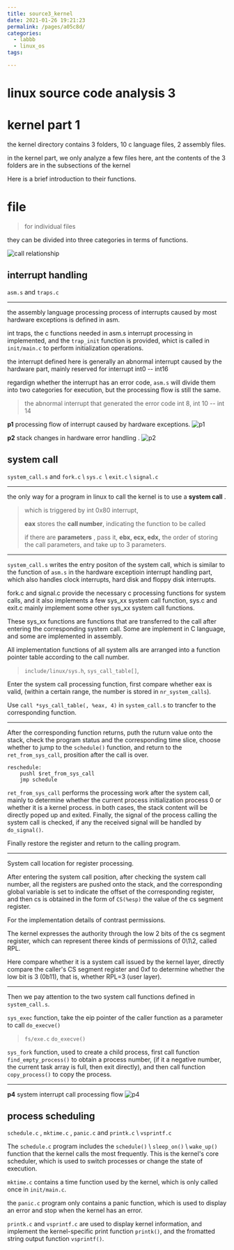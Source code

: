 ```yaml
---
title: source3_kernel
date: 2021-01-26 19:21:23
permalink: /pages/a05c8d/
categories:
  - labbb
  - linux_os
tags:

---
```

# linux source code analysis 3
# kernel part 1

the kernel directory contains 3 folders, 10 c language files, 2 assembly files. 

in the kernel part, we only analyze a few files here, ant the contents of the 3 folders are in the subsections of the kernel 

Here is a brief introduction to their functions. 

# file 

> for individual files 
>

they can be divided into three categories in terms of functions. 

![call relationship](https://i.loli.net/2021/01/26/PUYnw6a932DGikh.png)

## interrupt handling 

`asm.s` and `traps.c` 

---

the assembly language processing process of interrupts caused by most hardware exceptions is defined in asm.

int traps, the c functions needed in asm.s interrupt processing in implemented, and the `trap_init` function is provided, whict is called in `init/main.c` to perform initialization operations.

the interrupt defined here is generally an abnormal interrupt caused by the hardware part, mainly reserved for interrupt int0 -- int16

regardign whether the interrupt has an error code, `asm.s` will divide them into two categories for execution, but the processing flow is still the same.

> the abnormal interrupt that generated the error code 
> int 8, int 10 -- int 14

**p1** processing flow of interrupt caused by hardware exceptions.
![p1](https://i.loli.net/2021/01/26/ibPmtyg2NGnAXR1.png)

**p2** stack changes in hardware error handling .
![p2](https://i.loli.net/2021/01/27/a6jcRZV8fvFYGyu.png)

## system call 


`system_call.s` and `fork.c` \ `sys.c `\ `exit.c` \ `signal.c` 


---

the only way for a program in linux to call the kernel is to use a  **system call** .

> which is triggered by int 0x80 interrupt, 
>
> **eax**  stores the **call number**, indicating the function to be called 
>
>
> if there are **parameters** , pass it, **ebx, ecx, edx,**
> the order of storing the call parameters, and take up to 3 parameters.
>

-----

`system_call.s` writes the entry positon of the system call, which is similar to the function of `asm.s` in the hardware exceptioin interrupt handling part, which also handles clock interrupts, hard disk and floppy disk interrupts. 

fork.c and signal.c provide the necessary c processing functions for system calls, and it also implements a few sys_xx system call function, sys.c and exit.c mainly implement some other sys_xx system call functions. 

These sys_xx functions are functions that are transferred to the call after entering the corresponding system call. Some are implement in C language, and some are implemented in assembly.

All implementation functions of all system alls are arranged into a function pointer table according to the call number. 

> `include/linux/sys.h`, `sys_call_table[]`, 

Enter the system call processing function, first compare whether eax is valid, (within a certain range, the number is stored in `nr_system_calls`).

Use `call *sys_call_table(, %eax, 4)` in `system_call.s` to trancfer to the corresponding function.

---

After the corresponding function returns, puth the ruturn value onto the stack, check the program status and the corresponding time slice, choose whether to jump to the `schedule()` function, and return to the `ret_from_sys_call`, prosition after the call is over.

```assembly
reschedule:
    pushl $ret_from_sys_call
    jmp schedule 
```

`ret_from_sys_call` performs the processing work after the system call, mainly to determine whether the current process initialization process 0 or whether it is a kernel process. in both cases, the stack content will be directly poped up and exited. Finally, the signal of the process calling the system call is checked, if any the received signal will be handled by `do_signal()`.

Finally restore the register and return to the calling program.

---

System call location for register processing.

After entering the system call position, after checking the system call number, all the registers are pushed onto the stack, and the corresponding global variable is set to indicate the offset of the corresponding register, and then cs is obtained in the form of `CS(%esp)` the value of the cs segment register.


For the implementation details of contrast permissions.

The kernel expresses the authority through the low 2 bits of the cs segment register, which can represent theree kinds of permissions of 0\1\2, called RPL.

Here compare whether it is a system call issued by the kernel layer, directly compare the caller's CS segment register and 0xf to determine whether the low bit is 3 (0b11), that is, whether RPL=3 (user layer).

---

Then we pay attention to the two system call functions defined in `system_call.s`.

`sys_exec` function, take the eip pointer of the caller function as a parameter to call `do_execve()` 

> `fs/exe.c` `do_execve()`

`sys_fork` function, used to create a child process, first call function `find_empty_process()` to obtain a process number, (if it a negative number, the current task array is full, then exit directly), and then call function `copy_process()` to copy the process.

---

**p4** system interrupt call processing flow
![p4](https://i.loli.net/2021/01/28/kt1ZPRgDbjXrMUh.png)


## process scheduling

`schedule.c` , `mktime.c` ,  `panic.c`  and `printk.c` \ `vsprintf.c`

The `schedule.c` program includes the `schedule()` \ `sleep_on()` \ `wake_up()` function that the kernel calls the most frequently. 
This is the kernel's core scheduler, which is used to switch processes or change the state of execution.

`mktime.c` contains a time function used by the kernel, which is only called once in `init/main.c`. 

the `panic.c` program only contains a panic function, which is used to display an error and stop when the kernel has an error.

`printk.c` and `vsprintf.c` are used to display kernel information, and implement the kernel-specific print function `printk()`, and the fromatted string output function `vsprintf()`. 

